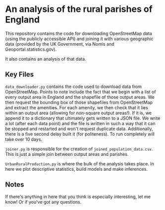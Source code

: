# An analysis of the rural parishes of England

This repository contains the code for downloading OpenStreetMap data (using the publicly accessible API) and joining it with various geographic data (provided by the UK Government, via Nomis and Geoportal.statistics.gov).

It also contains an analysis of that data.

## Key Files

`data_downloader.py` contains the code used to download data from OpenStreetMap. Points to note include the fact that we begin with a list of every output area in England and the shapefile of those output areas. We then request the bounding box of those shapefiles from OpenStreetMap and extract the amenities. For each amenity, we then check that it lies within an output area (allowing for non-square output areas!). If it is, we append it to a dictionary that ultimately gets written to a JSON file. We write a lot (after each data point) and the file is written in such a way that it can be stopped and restarted and won't request duplicate data. Additionally, there is a five second delay built it (for politeness). To run completely will take over 10 days.

`joiner.py` is responsible for the creation of `joined_population_data.csv`. This is just a simple join between output areas and parishes.

`UrbanRuralProduction.py` is where the bulk of the analysis takes place. In here we plot descriptive statistics, build models and make inferences.

## Notes

If there's anything in here that you think is especially interesting, let me know! Or if you've got any questions.

